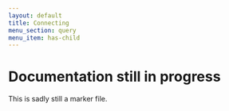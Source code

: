 ```yaml
---
layout: default
title: Connecting
menu_section: query
menu_item: has-child
---
```



# Documentation still in progress

This is sadly still a marker file.

